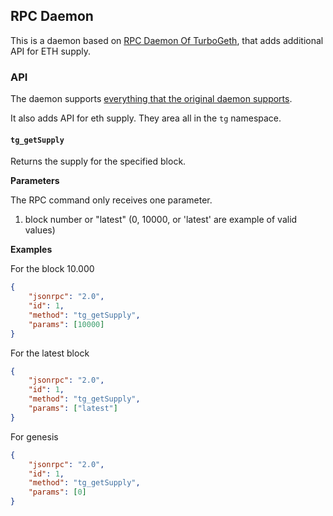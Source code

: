## RPC Daemon

This is a daemon based on [RPC Daemon Of TurboGeth](https://github.com/ledgerwatch/turbo-geth/tree/master/cmd/rpcdaemon), that adds additional API for ETH supply.

### API

The daemon supports [everything that the original daemon supports](https://github.com/ledgerwatch/turbo-geth/tree/master/cmd/rpcdaemon#rpc-implementation-status).

It also adds API for eth supply. They area all in the `tg` namespace.

#### `tg_getSupply`

Returns the supply for the specified block.

**Parameters**

The RPC command only receives one parameter.

1. block number or "latest" (0, 10000, or 'latest' are example of valid values)

**Examples**

For the block 10.000
```json
{
	"jsonrpc": "2.0",
	"id": 1,
	"method": "tg_getSupply",
	"params": [10000]
}
```

For the latest block
```json
{
	"jsonrpc": "2.0",
	"id": 1,
	"method": "tg_getSupply",
	"params": ["latest"]
}

```

For genesis
```json
{
	"jsonrpc": "2.0",
	"id": 1,
	"method": "tg_getSupply",
	"params": [0]
}
```
